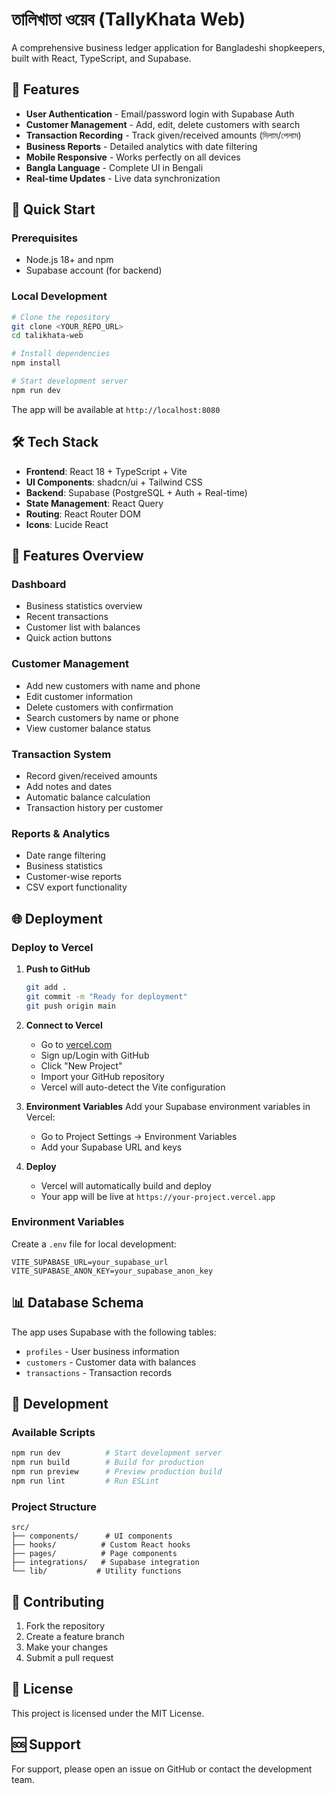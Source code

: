 # তালিখাতা ওয়েব (TallyKhata Web)

A comprehensive business ledger application for Bangladeshi shopkeepers, built with React, TypeScript, and Supabase.

## 🌟 Features

- **User Authentication** - Email/password login with Supabase Auth
- **Customer Management** - Add, edit, delete customers with search
- **Transaction Recording** - Track given/received amounts (দিলাম/পেলাম)
- **Business Reports** - Detailed analytics with date filtering
- **Mobile Responsive** - Works perfectly on all devices
- **Bangla Language** - Complete UI in Bengali
- **Real-time Updates** - Live data synchronization

## 🚀 Quick Start

### Prerequisites

- Node.js 18+ and npm
- Supabase account (for backend)

### Local Development

```bash
# Clone the repository
git clone <YOUR_REPO_URL>
cd talikhata-web

# Install dependencies
npm install

# Start development server
npm run dev
```

The app will be available at `http://localhost:8080`

## 🛠️ Tech Stack

- **Frontend**: React 18 + TypeScript + Vite
- **UI Components**: shadcn/ui + Tailwind CSS
- **Backend**: Supabase (PostgreSQL + Auth + Real-time)
- **State Management**: React Query
- **Routing**: React Router DOM
- **Icons**: Lucide React

## 📱 Features Overview

### Dashboard
- Business statistics overview
- Recent transactions
- Customer list with balances
- Quick action buttons

### Customer Management
- Add new customers with name and phone
- Edit customer information
- Delete customers with confirmation
- Search customers by name or phone
- View customer balance status

### Transaction System
- Record given/received amounts
- Add notes and dates
- Automatic balance calculation
- Transaction history per customer

### Reports & Analytics
- Date range filtering
- Business statistics
- Customer-wise reports
- CSV export functionality

## 🌐 Deployment

### Deploy to Vercel

1. **Push to GitHub**
   ```bash
   git add .
   git commit -m "Ready for deployment"
   git push origin main
   ```

2. **Connect to Vercel**
   - Go to [vercel.com](https://vercel.com)
   - Sign up/Login with GitHub
   - Click "New Project"
   - Import your GitHub repository
   - Vercel will auto-detect the Vite configuration

3. **Environment Variables**
   Add your Supabase environment variables in Vercel:
   - Go to Project Settings → Environment Variables
   - Add your Supabase URL and keys

4. **Deploy**
   - Vercel will automatically build and deploy
   - Your app will be live at `https://your-project.vercel.app`

### Environment Variables

Create a `.env` file for local development:

```env
VITE_SUPABASE_URL=your_supabase_url
VITE_SUPABASE_ANON_KEY=your_supabase_anon_key
```

## 📊 Database Schema

The app uses Supabase with the following tables:
- `profiles` - User business information
- `customers` - Customer data with balances
- `transactions` - Transaction records

## 🔧 Development

### Available Scripts

```bash
npm run dev          # Start development server
npm run build        # Build for production
npm run preview      # Preview production build
npm run lint         # Run ESLint
```

### Project Structure

```
src/
├── components/      # UI components
├── hooks/          # Custom React hooks
├── pages/          # Page components
├── integrations/   # Supabase integration
└── lib/           # Utility functions
```

## 🤝 Contributing

1. Fork the repository
2. Create a feature branch
3. Make your changes
4. Submit a pull request

## 📄 License

This project is licensed under the MIT License.

## 🆘 Support

For support, please open an issue on GitHub or contact the development team.

